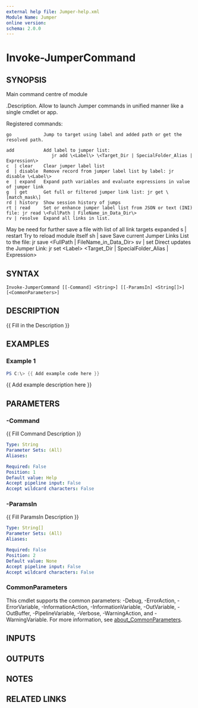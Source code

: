 ```yaml
---
external help file: Jumper-help.xml
Module Name: Jumper
online version:
schema: 2.0.0
---
```


# Invoke-JumperCommand

## SYNOPSIS
Main command centre of module

.Description.
Allow to launch Jumper commands in unified manner like a single cmdlet or app.

Registered commands:

    go            Jump to target using label and added path or get the resolved path.

    add           Add label to jumper list:
                     jr add \<Label\> \<Target_Dir | SpecialFolder_Alias | Expression\>
    c  | clear    Clear jumper label list
    d  | disable  Remove record from jumper label list by label: jr disable \<Label\>
    e  | expand   Expand path variables and evaluate expressions in value of jumper link
    g  | get      Get full or filtered jumper link list: jr get \[match_mask\]
    rd | history  Show session history of jumps
    rt | read     Set or enhance jumper label list from JSON or text (INI) file: jr read \<FullPath | FileName_in_Data_Dir\>
    rv | resolve  Expand all links in list.
May be need for further save a file with list of all link targets expanded
    s  | restart  Try to reload module itself
    sh | save     Save current Jumper Links List to the file: jr save \<FullPath | FileName_in_Data_Dir\>
    sv | set      Direct updates the Jumper Link: jr set \<Label\> \<Target_Dir | SpecialFolder_Alias | Expression\>

## SYNTAX

```
Invoke-JumperCommand [[-Command] <String>] [[-ParamsIn] <String[]>] [<CommonParameters>]
```

## DESCRIPTION
{{ Fill in the Description }}

## EXAMPLES

### Example 1
```powershell
PS C:\> {{ Add example code here }}
```

{{ Add example description here }}

## PARAMETERS

### -Command
{{ Fill Command Description }}

```yaml
Type: String
Parameter Sets: (All)
Aliases:

Required: False
Position: 1
Default value: Help
Accept pipeline input: False
Accept wildcard characters: False
```

### -ParamsIn
{{ Fill ParamsIn Description }}

```yaml
Type: String[]
Parameter Sets: (All)
Aliases:

Required: False
Position: 2
Default value: None
Accept pipeline input: False
Accept wildcard characters: False
```

### CommonParameters
This cmdlet supports the common parameters: -Debug, -ErrorAction, -ErrorVariable, -InformationAction, -InformationVariable, -OutVariable, -OutBuffer, -PipelineVariable, -Verbose, -WarningAction, and -WarningVariable. For more information, see [about_CommonParameters](http://go.microsoft.com/fwlink/?LinkID=113216).

## INPUTS

## OUTPUTS

## NOTES

## RELATED LINKS

